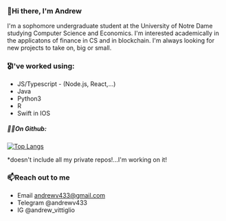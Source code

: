 ### 👋Hi there, I'm Andrew 

I'm a sophomore undergraduate student at the University of Notre Dame studying Computer Science and Economics. I'm interested academically in the applicatons of finance in CS and in blockchain. I'm always looking for new projects to take on, big or small. 

### 🎖I've worked using: 
- JS/Typescript - (Node.js, React,...)
- Java
- Python3
- R
- Swift in IOS

##### 👨‍💻On Github:





[![Top Langs](https://github-readme-stats.vercel.app/api/top-langs/?username=andr3wV&layout=compact&hide_title=true)](https://github.com/anuraghazra/github-readme-stats)


*doesn't include all my private repos!...I'm working on it!

### 📫Reach out to me
  - Email andrewv433@gmail.com
  - Telegram @andrewv433
  - IG @andrew_vittiglio
